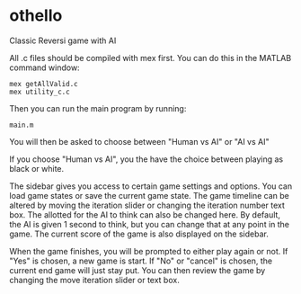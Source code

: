 othello
=======

Classic Reversi game with AI

All .c files should be compiled with mex first. You can do this in the MATLAB command window:

	mex getAllValid.c
	mex utility_c.c
  
Then you can run the main program by running:

	main.m

You will then be asked to choose between
"Human vs AI" or "AI vs AI"

If you choose "Human vs AI", you the have the choice between playing as black or white.

The sidebar gives you access to certain game settings and options. You can load game states or save the current game state. The game timeline can be altered by moving the iteration slider or changing the iteration number text box. The allotted for the AI to think can also be changed here. By default, the AI is given 1 second to think, but you can change that at any point in the game. The current score of the game is also displayed on the sidebar.

When the game finishes, you will be prompted to either play again or not. If "Yes" is chosen, a new game is start. If "No" or "cancel" is chosen, the current end game will just stay put. You can then review the game by changing the move iteration slider or text box.
